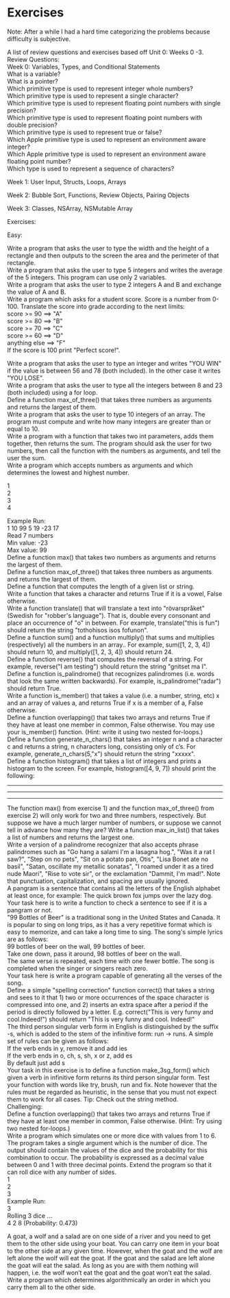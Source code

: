 # Exercises
Note: After a while I had a hard time categorizing the problems because difficulty is subjective.   

A list of review questions and exercises based off Unit 0: Weeks 0 -3.  
Review Questions:  
Week 0: Variables, Types, and Conditional Statements  
What is a variable?  
What is a pointer?  
Which primitive type is used to represent integer whole numbers?  
Which primitive type is used to represent a single character?  
Which primitive type is used to represent floating point numbers with single precision?  
Which primitive type is used to represent floating point numbers with double precision?  
Which primitive type is used to represent true or false?  
Which Apple primitive type is used to represent an environment aware integer?  
Which Apple primitive type is used to represent an environment aware floating point number?  
Which type is used to represent a sequence of characters?  

Week 1: User Input, Structs, Loops, Arrays  


Week 2: Bubble Sort, Functions, Review Objects, Pairing Objects  


Week 3: Classes, NSArray, NSMutable Array







Exercises:

Easy:

Write a program that asks the user to type the width and the height of a rectangle and then outputs to the screen the area and the perimeter of that rectangle.  
Write a program that asks the user to type 5 integers and writes the average of the 5 integers. This program can use only 2 variables.  
Write a program that asks the user to type 2 integers A and B and exchange the value of A and B.  
Write a program which asks for a student score. Score is a number from 0-100. Translate the score into grade according to the next limits:  
score >= 90 ==> "A"  
score >= 80 ==> "B"  
score >= 70 ==> "C"  
score >= 60 ==> "D"  
anything else ==> "F"  
If the score is 100 print "Perfect score!".  

Write a program that asks the user to type an integer and writes "YOU WIN" if the value is between 56 and 78 (both included). In the other case it writes "YOU LOSE".  
Write a program that asks the user to type all the integers between 8 and 23 (both included) using a for loop.  
Define a function max_of_three() that takes three numbers as arguments and returns the largest of them.  
Write a program that asks the user to type 10 integers of an array. The program must compute and write how many integers are greater than or equal to 10.    
Write a program with a function that takes two int parameters, adds them together, then returns the sum. The program should ask the user for two numbers, then call the function with the numbers as arguments, and tell the user the sum.  
Write a program which accepts numbers as arguments and which determines the lowest and highest number.  

1  
2  
3  
4  

Example Run:  
1 10 99 5 19 -23 17  
Read 7 numbers  
Min value: -23  
Max value: 99  
Define a function max() that takes two numbers as arguments and returns the largest of them.   
Define a function max_of_three() that takes three numbers as arguments and returns the largest of them.  
Define a function that computes the length of a given list or string.   
Write a function that takes a character and returns True if it is a vowel, False otherwise.  
Write a function translate() that will translate a text into "rövarspråket" (Swedish for "robber's language"). That is, double every consonant and place an occurrence of "o" in between. For example, translate("this is fun") should return the string "tothohisos isos fofunon".  
Define a function sum() and a function multiply() that sums and multiplies (respectively) all the numbers in an array.. For example, sum([1, 2, 3, 4]) should return 10, and multiply([1, 2, 3, 4]) should return 24.  
Define a function reverse() that computes the reversal of a string. For example, reverse("I am testing") should return the string "gnitset ma I".  
Define a function is_palindrome() that recognizes palindromes (i.e. words that look the same written backwards). For example, is_palindrome("radar") should return True.  
Write a function is_member() that takes a value (i.e. a number, string, etc) x and an array of values a, and returns True if x is a member of a, False otherwise.  
Define a function overlapping() that takes two arrays and returns True if they have at least one member in common, False otherwise. You may use your is_member() function. (Hint: write it using two nested for-loops.)  
Define a function generate_n_chars() that takes an integer n and a character c and returns a string, n characters long, consisting only of c’s. For example, generate_n_chars(5,"x") should return the string "xxxxx".   
Define a function histogram() that takes a list of integers and prints a histogram to the screen. For example, histogram([4, 9, 7]) should print the following:  
****
*********
*******
The function max() from exercise 1) and the function max_of_three() from exercise 2) will only work for two and three numbers, respectively. But suppose we have a much larger number of numbers, or suppose we cannot tell in advance how many they are? Write a function max_in_list() that takes a list of numbers and returns the largest one.  
Write a version of a palindrome recognizer that also accepts phrase palindromes such as "Go hang a salami I'm a lasagna hog.", "Was it a rat I saw?", "Step on no pets", "Sit on a potato pan, Otis", "Lisa Bonet ate no basil", "Satan, oscillate my metallic sonatas", "I roamed under it as a tired nude Maori", "Rise to vote sir", or the exclamation "Dammit, I'm mad!". Note that punctuation, capitalization, and spacing are usually ignored.  
A pangram is a sentence that contains all the letters of the English alphabet at least once, for example: The quick brown fox jumps over the lazy dog. Your task here is to write a function to check a sentence to see if it is a pangram or not.  
"99 Bottles of Beer" is a traditional song in the United States and Canada. It is popular to sing on long trips, as it has a very repetitive format which is easy to memorize, and can take a long time to sing. The song's simple lyrics are as follows:  
99 bottles of beer on the wall, 99 bottles of beer.  
Take one down, pass it around, 98 bottles of beer on the wall.  
The same verse is repeated, each time with one fewer bottle. The song is completed when the singer or singers reach zero.  
Your task here is write a program capable of generating all the verses of the song.  
Define a simple "spelling correction" function correct() that takes a string and sees to it that 1) two or more occurrences of the space character is compressed into one, and 2) inserts an extra space after a period if the period is directly followed by a letter. E.g. correct("This   is  very funny  and    cool.Indeed!") should return "This is very funny and cool. Indeed!"   
The third person singular verb form in English is distinguished by the suffix -s, which is added to the stem of the infinitive form: run -> runs. A simple set of rules can be given as follows:  
If the verb ends in y, remove it and add ies  
If the verb ends in o, ch, s, sh, x or z, add es  
By default just add s  
Your task in this exercise is to define a function make_3sg_form() which given a verb in infinitive form returns its third person singular form. Test your function with words like try, brush, run and fix. Note however that the rules must be regarded as heuristic, in the sense that you must not expect them to work for all cases. Tip: Check out the string method.  
Challenging:  
Define a function overlapping() that takes two arrays and returns True if they have at least one member in common, False otherwise. (Hint: Try using two nested for-loops.)  
Write a program which simulates one or more dice with values from 1 to 6. The program takes a single argument which is the number of dice. The output should contain the values of the dice and the probability for this combination to occur. The probability is expressed as a decimal value between 0 and 1 with three decimal points. Extend the program so that it can roll dice with any number of sides.  
1  
2  
3  
Example Run:  
3  
Rolling 3 dice ...  
4 2 8 (Probability: 0.473)  




A goat, a wolf and a salad are on one side of a river and you need to get them to the other side using your boat. You can carry one item in your boat to the other side at any given time. However, when the goat and the wolf are left alone the wolf will eat the goat. If the goat and the salad are left alone the goat will eat the salad. As long as you are with them nothing will happen, i.e. the wolf won’t eat the goat and the goat won’t eat the salad. Write a program which determines algorithmically an order in which you carry them all to the other side.  
